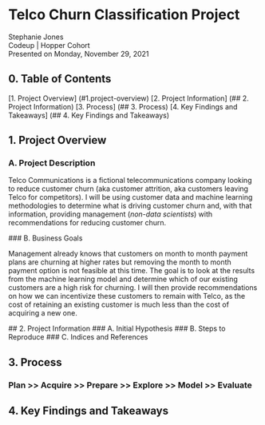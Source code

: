 # Telco Churn Classification Project
Stephanie Jones<br>
Codeup | Hopper Cohort<br>
Presented on Monday, November 29, 2021

## 0. Table of Contents
[1. Project Overview] (#1.project-overview)
[2. Project Information] (## 2. Project Information)
[3. Process] (## 3. Process)
[4. Key Findings and Takeaways] (## 4. Key Findings and Takeaways)

## 1. Project Overview
### A. Project Description
<p>Telco Communications is a fictional telecommunications company looking to reduce customer churn (aka customer attrition, aka customers leaving Telco for competitors). I will be using customer data and machine learning methodologies to determine what is driving customer churn and, with that information, providing management (<i>non-data scientists</i>) with recommendations for reducing customer churn.</p>
### B. Business Goals
<p>Management already knows that customers on month to month payment plans are churning at higher rates but removing the month to month payment option is not feasible at this time. The goal is to look at the results from the machine learning model and determine which of our existing customers are a high risk for churning. I will then provide recommendations on how we can incentivize these customers to remain with Telco, as the cost of retaining an existing customer is much less than the cost of acquiring a new one.</p>
## 2. Project Information
### A. Initial Hypothesis
### B. Steps to Reproduce
### C. Indices and References

## 3. Process
### Plan >> Acquire >> Prepare >> Explore >> Model >> Evaluate 

## 4. Key Findings and Takeaways
